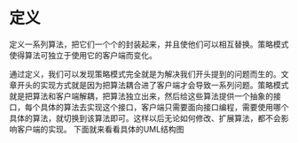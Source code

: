 #  定义

定义一系列算法，把它们一个个的封装起来，并且使他们可以相互替换。策略模式使得算法可独立于使用它的客户端而变化。

通过定义，我们可以发现策略模式完全就是为解决我们开头提到的问题而生的。文章开头的实现方式就是因为把算法耦合进了客户端才会导致一系列问题。策略模式就是把算法和客户端解耦，把算法独立出来，然后给这些算法提供一个抽象的接口，每个具体的算法去实现这个接口，客户端只需要面向接口编程，需要使用哪个具体的算法，就切换到该算法即可。这样以后无论如何修改、扩展算法，都不会影响客户端的实现。
下面就来看看具体的UML结构图
